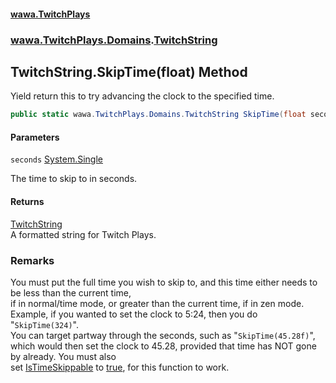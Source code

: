 #### [wawa.TwitchPlays](index.md 'index')
### [wawa.TwitchPlays.Domains](wawa.TwitchPlays.Domains.md 'wawa.TwitchPlays.Domains').[TwitchString](TwitchString.md 'wawa.TwitchPlays.Domains.TwitchString')

## TwitchString.SkipTime(float) Method

Yield return this to try advancing the clock to the specified time.

```csharp
public static wawa.TwitchPlays.Domains.TwitchString SkipTime(float seconds);
```
#### Parameters

<a name='wawa.TwitchPlays.Domains.TwitchString.SkipTime(float).seconds'></a>

`seconds` [System.Single](https://docs.microsoft.com/en-us/dotnet/api/System.Single 'System.Single')

The time to skip to in seconds.

#### Returns
[TwitchString](TwitchString.md 'wawa.TwitchPlays.Domains.TwitchString')  
A formatted string for Twitch Plays.

### Remarks
  
You must put the full time you wish to skip to, and this time either needs to be less than the current time,  
if in normal/time mode, or greater than the current time, if in zen mode.  
Example, if you wanted to set the clock to 5:24, then you do "`SkipTime(324)`".  
You can target partway through the seconds, such as "`SkipTime(45.28f)`",  
which would then set the clock to 45.28, provided that time has NOT gone by already. You must also  
set [IsTimeSkippable](Twitch{TMod}.IsTimeSkippable.md 'wawa.TwitchPlays.Twitch<TMod>.IsTimeSkippable') to [true](https://docs.microsoft.com/en-us/dotnet/csharp/language-reference/builtin-types/bool 'https://docs.microsoft.com/en-us/dotnet/csharp/language-reference/builtin-types/bool'), for this function to work.